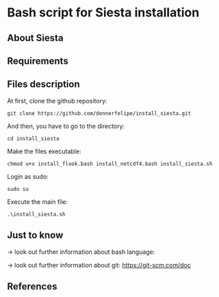 # Bash script for Siesta installation

## About Siesta

## Requirements

## Files description

At first, clone the github repository:

```
git clone https://github.com/dennerfelipe/install_siesta.git 
```

And then, you have to go to the directory:

```
cd install_siesta
```

Make the files executable:

```
chmod u+x install_flook.bash install_netcdf4.bash install_siesta.sh  
```

Login as sudo:

```
sudo su
```

Execute the main file:

```
.\install_siesta.sh  
```
## Just to know

→ look out further information about bash language:

→ look out further information about git: <https://git-scm.com/doc>

## References 

